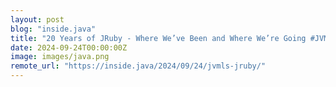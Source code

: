 ```yaml
---
layout: post
blog: "inside.java"
title: "20 Years of JRuby - Where We’ve Been and Where We’re Going #JVMLS"
date: 2024-09-24T00:00:00Z
image: images/java.png
remote_url: "https://inside.java/2024/09/24/jvmls-jruby/"
---
```

